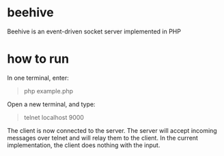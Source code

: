 beehive
=======

Beehive is an event-driven socket server implemented in PHP

how to run
==========

In one terminal, enter:

>php example.php

Open a new terminal, and type:

>telnet localhost 9000

The client is now connected to the server. The server will accept incoming messages over telnet and will relay them to the client. In the current implementation, the client does nothing with the input.
